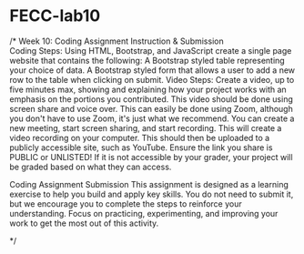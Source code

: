 ﻿# FECC-lab10
/*
Week 10: Coding Assignment Instruction & Submission  
Coding Steps:
Using HTML, Bootstrap, and JavaScript create a single page website that contains the following:
    A Bootstrap styled table representing your choice of data.
    A Bootstrap styled form that allows a user to add a new row to the table when clicking on submit.
Video Steps:
Create a video, up to five minutes max, showing and explaining how your project works with an emphasis on the portions you contributed.
This video should be done using screen share and voice over.
This can easily be done using Zoom, although you don't have to use Zoom, it's just what we recommend.
You can create a new meeting, start screen sharing, and start recording.
This will create a video recording on your computer.
This should then be uploaded to a publicly accessible site, such as YouTube.
Ensure the link you share is PUBLIC or UNLISTED!
If it is not accessible by your grader, your project will be graded based on what they can access.

Coding Assignment Submission
This assignment is designed as a learning exercise to help you build and apply key skills. You do not need to submit it, but we encourage you to complete the steps to reinforce your understanding. Focus on practicing, experimenting, and improving your work to get the most out of this activity.

 */
